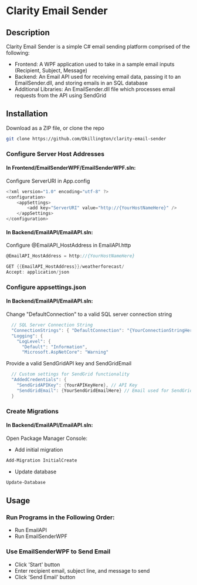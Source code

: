 # Clarity Email Sender
## Description

Clarity Email Sender is a simple C# email sending platform comprised of the following:
- Frontend: A WPF application used to take in a sample email inputs (Recipient, Subject, Message)
- Backend: An Email API used for receiving email data, passing it to an EmailSender.dll, and storing emails in an SQL database
- Additional Libraries: An EmailSender.dll file which processes email requests from the API using SendGrid


## Installation
Download as a ZIP file, or clone the repo

```bash
git clone https://github.com/Dkillington/clarity-email-sender
```

### Configure Server Host Addresses
#### In Frontend/EmailSenderWPF/EmailSenderWPF.sln:
Configure ServerURI in App.config
```c#
<?xml version="1.0" encoding="utf-8" ?>
<configuration>
	<appSettings>
		<add key="ServerURI" value="http://{YourHostNameHere}" />
	</appSettings>
</configuration>
```
#### In Backend/EmailAPI/EmailAPI.sln:
Configure @EmailAPI_HostAddress in EmailAPI.http
```c#
@EmailAPI_HostAddress = http://{YourHostNameHere}

GET {{EmailAPI_HostAddress}}/weatherforecast/
Accept: application/json
```

### Configure appsettings.json
#### In Backend/EmailAPI/EmailAPI.sln:
Change "DefaultConnection" to a valid SQL server connection string
```c#
  // SQL Server Connection String
  "ConnectionStrings": { "DefaultConnection": "{YourConnectionStringHere}" },
  "Logging": {
    "LogLevel": {
      "Default": "Information",
      "Microsoft.AspNetCore": "Warning"
```


Provide a valid SendGridAPI key and SendGridEmail
```c#
  // Custom settings for SendGrid functionality
  "AddedCredentials": {
    "SendGridAPIKey": {YourAPIKeyHere}, // API Key
    "SendGridEmail": {YourSendGridEmailHere} // Email used for SendGrid.com
  }
```

### Create Migrations
#### In Backend/EmailAPI/EmailAPI.sln:
Open Package Manager Console:
- Add initial migration
```bash
Add-Migration InitialCreate
```
- Update database
```bash
Update-Database
```


## Usage
### Run Programs in the Following Order:
- Run EmailAPI 
- Run EmailSenderWPF

### Use EmailSenderWPF to Send Email
- Click 'Start' button
- Enter recipient email, subject line, and message to send
- Click 'Send Email' button